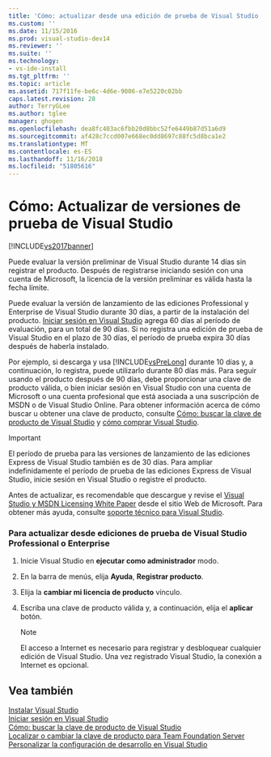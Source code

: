 ```yaml
---
title: 'Cómo: actualizar desde una edición de prueba de Visual Studio | Microsoft Docs'
ms.custom: ''
ms.date: 11/15/2016
ms.prod: visual-studio-dev14
ms.reviewer: ''
ms.suite: ''
ms.technology:
- vs-ide-install
ms.tgt_pltfrm: ''
ms.topic: article
ms.assetid: 717f11fe-be6c-4d6e-9006-e7e5220c02bb
caps.latest.revision: 28
author: TerryGLee
ms.author: tglee
manager: ghogen
ms.openlocfilehash: dea8fc403ac6fbb20d8bbc52fe6449b87d51a6d9
ms.sourcegitcommit: af428c7ccd007e668ec0dd8697c88fc5d8bca1e2
ms.translationtype: MT
ms.contentlocale: es-ES
ms.lasthandoff: 11/16/2018
ms.locfileid: "51805616"
---
```

# <a name="how-to-upgrade-from-a-trial-edition-of-visual-studio"></a>Cómo: Actualizar de versiones de prueba de Visual Studio
[!INCLUDE[vs2017banner](../includes/vs2017banner.md)]

Puede evaluar la versión preliminar de Visual Studio durante 14 días sin registrar el producto. Después de registrarse iniciando sesión con una cuenta de Microsoft, la licencia de la versión preliminar es válida hasta la fecha límite.  
  
 Puede evaluar la versión de lanzamiento de las ediciones Professional y Enterprise de Visual Studio durante 30 días, a partir de la instalación del producto. [Iniciar sesión en Visual Studio](../ide/signing-in-to-visual-studio.md) agrega 60 días al período de evaluación, para un total de 90 días. Si no registra una edición de prueba de Visual Studio en el plazo de 30 días, el período de prueba expira 30 días después de haberla instalado.  
  
 Por ejemplo, si descarga y usa [!INCLUDE[vsPreLong](../includes/vsprelong-md.md)] durante 10 días y, a continuación, lo registra, puede utilizarlo durante 80 días más. Para seguir usando el producto después de 90 días, debe proporcionar una clave de producto válida, o bien iniciar sesión en Visual Studio con una cuenta de Microsoft o una cuenta profesional que está asociada a una suscripción de MSDN o de Visual Studio Online. Para obtener información acerca de cómo buscar u obtener una clave de producto, consulte [Cómo: buscar la clave de producto de Visual Studio](../install/how-to-locate-the-visual-studio-product-key.md) y [cómo comprar Visual Studio](http://www.visualstudio.com/products/how-to-buy-vs).  
  
> [!IMPORTANT]
>  El período de prueba para las versiones de lanzamiento de las ediciones Express de Visual Studio también es de 30 días. Para ampliar indefinidamente el período de prueba de las ediciones Express de Visual Studio, inicie sesión en Visual Studio o registre el producto.  
  
 Antes de actualizar, es recomendable que descargue y revise el [Visual Studio y MSDN Licensing White Paper](http://www.microsoft.com/download/details.aspx?id=13350) desde el sitio Web de Microsoft. Para obtener más ayuda, consulte [soporte técnico para Visual Studio](http://support.microsoft.com/ph/1117/en-us).  
  
### <a name="to-upgrade-from-a-trial-edition-of-visual-studio-professional-or-enterprise"></a>Para actualizar desde ediciones de prueba de Visual Studio Professional o Enterprise  
  
1.  Inicie Visual Studio en **ejecutar como administrador** modo.  
  
2.  En la barra de menús, elija **Ayuda**, **Registrar producto**.  
  
3.  Elija la **cambiar mi licencia de producto** vínculo.  
  
4.  Escriba una clave de producto válida y, a continuación, elija el **aplicar** botón.  
  
    > [!NOTE]
    >  El acceso a Internet es necesario para registrar y desbloquear cualquier edición de Visual Studio. Una vez registrado Visual Studio, la conexión a Internet es opcional.  
  
## <a name="see-also"></a>Vea también  
 [Instalar Visual Studio](../install/install-visual-studio-2015.md)   
 [Iniciar sesión en Visual Studio](../ide/signing-in-to-visual-studio.md)   
 [Cómo: buscar la clave de producto de Visual Studio](../install/how-to-locate-the-visual-studio-product-key.md)   
 [Localizar o cambiar la clave de producto para Team Foundation Server](http://msdn.microsoft.com/library/64f29927-b520-4c9f-b633-bcb527e562cd)   
 [Personalizar la configuración de desarrollo en Visual Studio](http://msdn.microsoft.com/en-us/22c4debb-4e31-47a8-8f19-16f328d7dcd3)